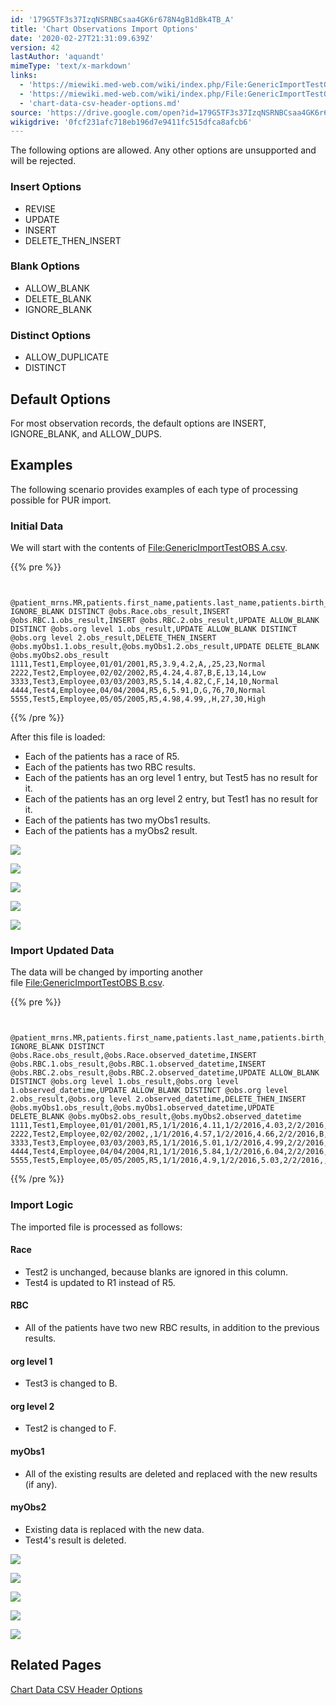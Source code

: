 ```yaml
---
id: '179G5TF3s37IzqNSRNBCsaa4GK6r678N4gB1dBk4TB_A'
title: 'Chart Observations Import Options'
date: '2020-02-27T21:31:09.639Z'
version: 42
lastAuthor: 'aquandt'
mimeType: 'text/x-markdown'
links:
  - 'https://miewiki.med-web.com/wiki/index.php/File:GenericImportTestOBS_A.csv'
  - 'https://miewiki.med-web.com/wiki/index.php/File:GenericImportTestOBS_B.csv'
  - 'chart-data-csv-header-options.md'
source: 'https://drive.google.com/open?id=179G5TF3s37IzqNSRNBCsaa4GK6r678N4gB1dBk4TB_A'
wikigdrive: '0fcf231afc718eb196d7e9411fc515dfca8afcb6'
---
```

The following options are allowed. Any other options are unsupported and will be rejected.

### Insert Options

* REVISE
* UPDATE
* INSERT
* DELETE_THEN_INSERT

### Blank Options

* ALLOW_BLANK
* DELETE_BLANK
* IGNORE_BLANK

### Distinct Options

* ALLOW_DUPLICATE
* DISTINCT

## Default Options

For most observation records, the default options are INSERT, IGNORE_BLANK, and ALLOW_DUPS.

## Examples

The following scenario provides examples of each type of processing possible for PUR import.

### Initial Data

We will start with the contents of [File:GenericImportTestOBS A.csv](https://miewiki.med-web.com/wiki/index.php/File:GenericImportTestOBS_A.csv).

{{% pre %}}
```


@patient_mrns.MR,patients.first_name,patients.last_name,patients.birth_date,UPDATE IGNORE_BLANK DISTINCT @obs.Race.obs_result,INSERT @obs.RBC.1.obs_result,INSERT @obs.RBC.2.obs_result,UPDATE ALLOW_BLANK DISTINCT @obs.org level 1.obs_result,UPDATE ALLOW_BLANK DISTINCT @obs.org level 2.obs_result,DELETE_THEN_INSERT @obs.myObs1.1.obs_result,@obs.myObs1.2.obs_result,UPDATE DELETE_BLANK @obs.myObs2.obs_result
1111,Test1,Employee,01/01/2001,R5,3.9,4.2,A,,25,23,Normal
2222,Test2,Employee,02/02/2002,R5,4.24,4.87,B,E,13,14,Low
3333,Test3,Employee,03/03/2003,R5,5.14,4.82,C,F,14,10,Normal
4444,Test4,Employee,04/04/2004,R5,6,5.91,D,G,76,70,Normal
5555,Test5,Employee,05/05/2005,R5,4.98,4.99,,H,27,30,High

```
{{% /pre %}}

After this file is loaded:

* Each of the patients has a race of R5.
* Each of the patients has two RBC results.
* Each of the patients has an org level 1 entry, but Test5 has no result for it.
* Each of the patients has an org level 2 entry, but Test1 has no result for it.
* Each of the patients has two myObs1 results.
* Each of the patients has a myObs2 result.

![](../chart-observations-import-options.assets/0f3e18d554c4bf28156130d42d6e0193.png)

![](../chart-observations-import-options.assets/daf45c74540a615f3eb15a2ebd1e65de.png)

![](../chart-observations-import-options.assets/720adf521d83e51a80666a5d957a3c81.png)

![](../chart-observations-import-options.assets/4bdd37542ca6ae2141d402ff367f09e4.png)

![](../chart-observations-import-options.assets/6713694d92ad5175cf753672b90c6c04.png)

### Import Updated Data

The data will be changed by importing another file [File:GenericImportTestOBS B.csv](https://miewiki.med-web.com/wiki/index.php/File:GenericImportTestOBS_B.csv).

{{% pre %}}
```


@patient_mrns.MR,patients.first_name,patients.last_name,patients.birth_date,UPDATE IGNORE_BLANK DISTINCT @obs.Race.obs_result,@obs.Race.observed_datetime,INSERT @obs.RBC.1.obs_result,@obs.RBC.1.observed_datetime,INSERT @obs.RBC.2.obs_result,@obs.RBC.2.observed_datetime,UPDATE ALLOW_BLANK DISTINCT @obs.org level 1.obs_result,@obs.org level 1.observed_datetime,UPDATE ALLOW_BLANK DISTINCT @obs.org level 2.obs_result,@obs.org level 2.observed_datetime,DELETE_THEN_INSERT @obs.myObs1.obs_result,@obs.myObs1.observed_datetime,UPDATE DELETE_BLANK @obs.myObs2.obs_result,@obs.myObs2.observed_datetime
1111,Test1,Employee,01/01/2001,R5,1/1/2016,4.11,1/2/2016,4.03,2/2/2016,A,1/1/2016,,1/1/2016,24,1/1/2016,High,1/1/2016
2222,Test2,Employee,02/02/2002,,1/1/2016,4.57,1/2/2016,4.66,2/2/2016,B,1/1/2016,F,1/1/2016,15,1/1/2016,Low,1/1/2016
3333,Test3,Employee,03/03/2003,R5,1/1/2016,5.01,1/2/2016,4.99,2/2/2016,B,1/1/2016,F,1/1/2016,,1/1/2016,Normal,1/1/2016
4444,Test4,Employee,04/04/2004,R1,1/1/2016,5.84,1/2/2016,6.04,2/2/2016,D,1/1/2016,G,1/1/2016,75,1/1/2016,,1/1/2016
5555,Test5,Employee,05/05/2005,R5,1/1/2016,4.9,1/2/2016,5.03,2/2/2016,,1/1/2016,H,1/1/2016,28,1/1/2016,Normal,1/1/2016

```
{{% /pre %}}

### Import Logic

The imported file is processed as follows:

#### Race

* Test2 is unchanged, because blanks are ignored in this column.
* Test4 is updated to R1 instead of R5.

#### RBC

* All of the patients have two new RBC results, in addition to the previous results.

#### org level 1

* Test3 is changed to B.

#### org level 2

* Test2 is changed to F.

#### myObs1

* All of the existing results are deleted and replaced with the new results (if any).

#### myObs2

* Existing data is replaced with the new data.
* Test4's result is deleted.

![](../chart-observations-import-options.assets/c551ee278e6fb2d027cfb21cc5b634ce.png)

![](../chart-observations-import-options.assets/86a727157bdd153faaed7dbfee2aae34.png)

![](../chart-observations-import-options.assets/d567c84ce32d3cbd6bd0a198acdffe89.png)

![](../chart-observations-import-options.assets/ce4a86a78957b28c21d9067a6ad0f5b3.png)

![](../chart-observations-import-options.assets/e048e59a9a00e5898f172ee111e89ed8.png)

## Related Pages

[Chart Data CSV Header Options](chart-data-csv-header-options.md)
